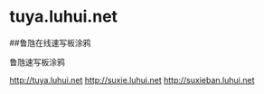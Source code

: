 # tuya.luhui.net
##鲁虺在线速写板涂鸦

鲁虺速写板涂鸦

http://tuya.luhui.net
http://suxie.luhui.net
http://suxieban.luhui.net

